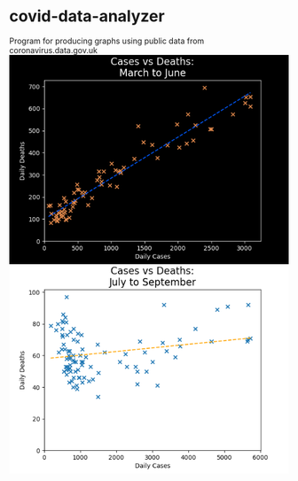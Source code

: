 # covid-data-analyzer
Program for producing graphs using public data from coronavirus.data.gov.uk
![Sample](https://github.com/NascentSolutions/covid-data-analyzer/blob/master/Sample.png)
